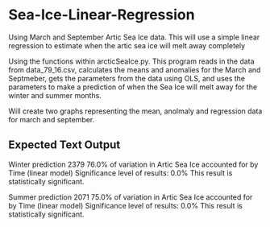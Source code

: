# Sea-Ice-Linear-Regression

Using March and September Artic Sea Ice data. This will use a simple linear regression to estimate when the artic sea ice will melt away completely

Using the functions within arcticSeaIce.py. This program reads in the data from data_79_16.csv, calculates the means and anomalies for the March and Septmeber, gets the parameters from the data using OLS, and uses the parameters to make a prediction of when the Sea Ice will melt away for the winter and summer months. 

Will create two graphs representing the mean, anolmaly and regression data for march and september.


## Expected Text Output
Winter prediction 2379
76.0% of variation in Artic Sea Ice accounted for by Time (linear model)
Significance level of results: 0.0%
This result is statistically significant.

Summer prediction 2071
75.0% of variation in Artic Sea Ice accounted for by Time (linear model)
Significance level of results: 0.0%
This result is statistically significant.